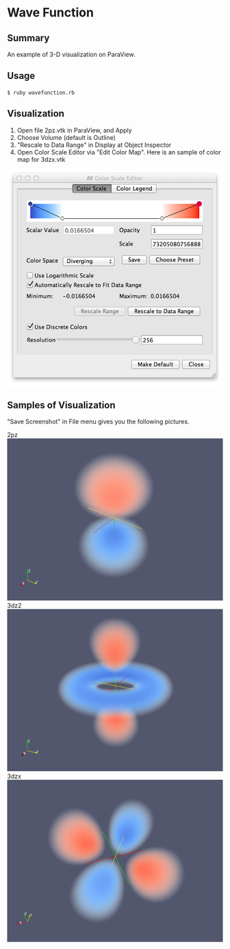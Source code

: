 # Wave Function

## Summary
An example of 3-D visualization on ParaView.

## Usage

``` 
$ ruby wavefunction.rb
``` 

## Visualization

1. Open file 2pz.vtk in ParaView, and Apply
2. Choose Volume (default is Outline)
3. "Rescale to Data Range" in Display at Object Inspector
4. Open Color Scale Editor via "Edit Color Map". Here is an sample of color map for 3dzx.vtk

![ColorMap](colormap.png)

## Samples of Visualization

"Save Screenshot" in File menu gives you the following pictures.

2pz
![2pz](2pz.png)
3dz2
![3dz2](3dz2.png)
3dzx
![3dzx](3dzx.png)

